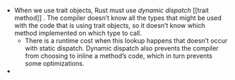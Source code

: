- When we use trait objects, Rust must use _dynamic dispatch_ [[trait method]] . The compiler doesn’t know all the types that might be used with the code that is using trait objects, so it doesn’t know which method implemented on which type to call.
	- There is a runtime cost when this lookup happens that doesn’t occur with static dispatch. Dynamic dispatch also prevents the compiler from choosing to inline a method’s code, which in turn prevents some optimizations.
-